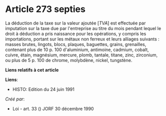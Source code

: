 # Article 273 septies

La déduction de la taxe sur la valeur ajoutée [*TVA*] est effectuée par imputation sur la taxe due par l'entreprise au titre
du mois pendant lequel le droit à déduction a pris naissance pour les opérations, y compris les importations, portant sur les
métaux non ferreux et leurs alliages suivants : masses brutes, lingots, blocs, plaques, baguettes, grains, grenailles,
contenant plus de 10 p. 100 d'aluminium, antimoine, cadmium, cobalt, cuivre, étain, magnésium, mercure, plomb, tantale,
titane, zinc, zirconium, ou plus de 5 p. 100 de chrome, molybdène, nickel, tungstène.

**Liens relatifs à cet article**

**Liens**:

  - HISTO: Edition du 24 juin 1991

_Créé par_:

  - Loi - art. 33 () JORF 30 décembre 1990
